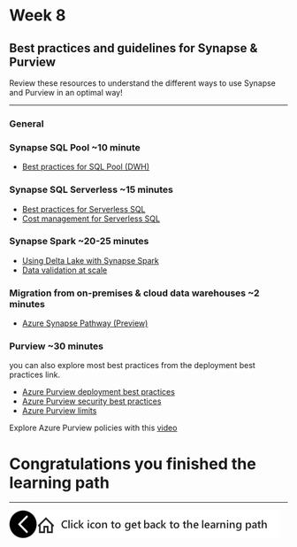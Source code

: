 # Week 8
## Best practices and guidelines for Synapse & Purview

Review these resources to understand the different ways to use Synapse and Purview in an optimal way!

---
### General

### Synapse SQL Pool ~10 minute
- [Best practices for SQL Pool (DWH)](https://docs.microsoft.com/en-us/azure/synapse-analytics/sql-data-warehouse/sql-data-warehouse-best-practices)

### Synapse SQL Serverless ~15 minutes
- [Best practices for Serverless SQL](https://docs.microsoft.com/en-us/azure/synapse-analytics/sql/best-practices-sql-on-demand)
- [Cost management for Serverless SQL](https://docs.microsoft.com/en-us/azure/synapse-analytics/sql/data-processed)

### Synapse Spark ~20-25 minutes
- [Using Delta Lake with Synapse Spark](https://docs.microsoft.com/en-us/azure/synapse-analytics/spark/apache-spark-delta-lake-overview?pivots=programming-language-csharp)
- [Data validation at scale](https://techcommunity.microsoft.com/t5/azure-architecture-blog/data-validation-at-scale-with-azure-synapse/ba-p/2051697)

### Migration from on-premises & cloud data warehouses ~2 minutes

- [Azure Synapse Pathway (Preview)](https://docs.microsoft.com/en-us/sql/tools/synapse-pathway/azure-synapse-pathway-overview?view=azure-sqldw-latest)


### Purview ~30 minutes

you can also explore most best practices from the deployment best practices link. 
- [Azure Purview deployment best practices](https://docs.microsoft.com/en-us/azure/purview/deployment-best-practices)
- [Azure Purview security best practices](https://docs.microsoft.com/en-us/azure/purview/concept-best-practices-security)
- [Azure Purview limits](https://docs.microsoft.com/en-us/azure/purview/how-to-manage-quotas)

Explore Azure Purview policies with this [video](https://www.youtube.com/watch?v=CFE8ltT19Ss)


# Congratulations you finished the learning path 

---


[previous-link]: part6.md
[home-link]: README.md
[<img src="assets/previous.png" width="50" height="50" rotate="180" style="float:left">][previous-link]
[<img src="assets/home_button.png" style="vertical-align:middle">][home-link]

<!-- Note for us: best practices are architectures, landing zones etc. while Patterns and Practices (next part) are examples, code pieces, etc. -->

